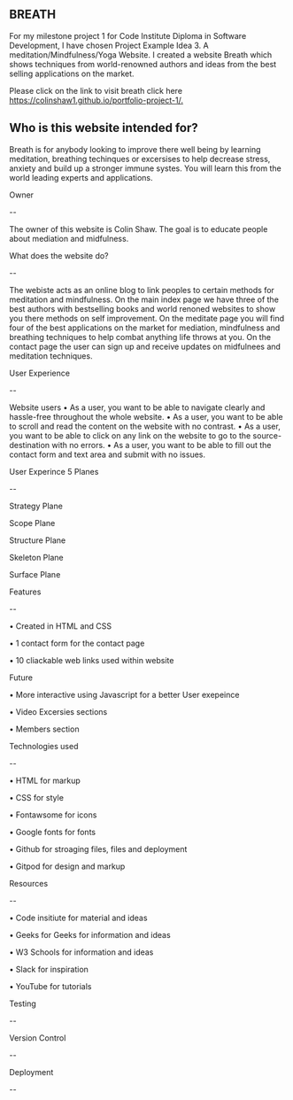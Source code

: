 BREATH
--
For my milestone project 1 for Code Institute Diploma in Software Development, I have chosen Project Example Idea 3. A meditation/Mindfulness/Yoga Website. I created a website Breath which shows techniques from world-renowned authors and ideas from the best selling applications on the market.

Please click on the link to visit breath click here <https://colinshaw1.github.io/portfolio-project-1/.>



Who is this website intended for?
--
Breath is for anybody looking to improve there well being by learning meditation, breathing techinques or excersises to help decrease stress, anxiety and build up a stronger immune systes. You will learn this from the world leading experts and applications. 

Owner

--

The owner of this website is Colin Shaw. The goal is to educate people about mediation and midfulness. 

What does the website do?

--

The webiste acts as an online blog to link peoples to certain methods for meditation and mindfulness. On the main index page we have three of the best authors with bestselling books and world renoned websites to show you there methods on self improvement. On the meditate page you will find four of the best applications on the market for mediation, mindfulness and breathing techniques to help combat anything life throws at you. On the contact page the user can sign up and receive updates on midfulnees and meditation techniques. 

User Experience

--

Website users 
•	As a user, you want to be able to navigate clearly and hassle-free throughout the whole website. 
•	As a user, you want to be able to scroll and read the content on the website with no contrast.
•	As a user, you want to be able to click on any link on the website to go to the source-destination with no errors. 
•	As a user, you want to be able to fill out the contact form and text area and submit with no issues. 



User Experince 5 Planes

--

Strategy Plane


Scope Plane

Structure Plane

Skeleton Plane

Surface Plane


Features

--


•	Created in HTML and CSS

•	1 contact form for the contact page

•	10 cliackable web links used within website

Future

•  More interactive using Javascript for a better User exepeince

•  Video Excersies sections

•  Members section


Technologies used

--

• HTML for markup

• CSS for style

• Fontawsome for icons

• Google fonts for fonts

• Github for stroaging files, files and deployment 

• Gitpod for design and markup


Resources

--

• Code insitiute for material and ideas

• Geeks for Geeks for information and ideas 
 
• W3 Schools for information and ideas

• Slack for inspiration

• YouTube for tutorials

Testing

--



Version Control

--

Deployment

--
